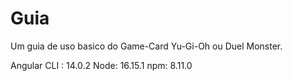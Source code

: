 # Guia
Um guia de uso basico do Game-Card Yu-Gi-Oh ou Duel Monster.

Angular CLI : 14.0.2
Node: 16.15.1
npm: 8.11.0

